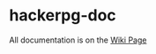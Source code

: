 # hackerpg-doc
All documentation is on the [Wiki Page](https://github.com/regpab/hackerpg-doc/wiki)
